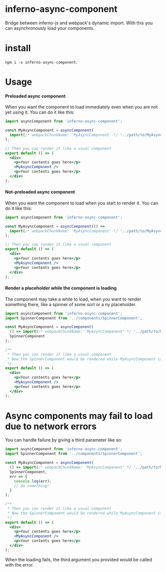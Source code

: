 <!-- @format -->

# inferno-async-component

Bridge between inferno-js and webpack's dynamic import. With this you can asynchronously load your components.

# install

`npm i -s inferno-async-component`.

# Usage

#### Preloaded async component

When you want the component to load immediately even when you are not yet using it. You can do it like this:

```jsx
import asyncComponent from 'inferno-async-component';

const MyAsyncComponent = asyncComponent(
  import(/* webpackChunkName: 'MyAsyncComponent' */ '../path/to/MyAsyncComponent')
);

// Then you can render it like a usual component
export default () => (
  <div>
    <p>Your contents goes here</p>
    <MyAsyncComponent />
    <p>Your contents goes here</p>
  </div>
);
```

#### Not-preloaded async component

When you want the component to load when you start to render it. You can do it like this:

```jsx
import asyncComponent from 'inferno-async-component';

const MyAsyncComponent = asyncComponent(() =>
  import(/* webpackChunkName: 'MyAsyncComponent' */ '../path/to/MyAsyncComponent')
);

// Then you can render it like a usual component
export default () => (
  <div>
    <p>Your contents goes here</p>
    <MyAsyncComponent />
    <p>Your contents goes here</p>
  </div>
);
```

#### Render a placeholder while the component is loading

The component may take a while to load, when you want to render something there, like a spinner of some sort or a ny placeholder.

```jsx
import asyncComponent from 'inferno-async-component';
import SpinnerComponent from '../components/SpinnerComponent';

const MyAsyncComponent = asyncComponent(
  () => import(/* webpackChunkName: 'MyAsyncComponent' */ '../path/to/MyAsyncComponent'),
  SpinnerComponent
);

/**
 * Then you can render it like a usual component
 * Now the SpinnerComponent would be rendered while MyAsyncComponent is not ready to be rendered yet.
 */
export default () => (
  <div>
    <p>Your contents goes here</p>
    <MyAsyncComponent />
    <p>Your contents goes here</p>
  </div>
);
```

# Async components may fail to load due to network errors

You can handle failure by giving a third parameter like so:

```jsx
import asyncComponent from 'inferno-async-component';
import SpinnerComponent from '../components/SpinnerComponent';

const MyAsyncComponent = asyncComponent(
  () => import(/* webpackChunkName: 'MyAsyncComponent' */ '../path/to/MyAsyncComponent'),
  SpinnerComponent,
  err => {
    console.log(err);
    // do something!
  }
);

/**
 * Then you can render it like a usual component
 * Now the SpinnerComponent would be rendered while MyAsyncComponent is not ready to be rendered yet.
 */
export default () => (
  <div>
    <p>Your contents goes here</p>
    <MyAsyncComponent />
    <p>Your contents goes here</p>
  </div>
);
```

When the loading fails, the third argument you provided would be called with the error.
